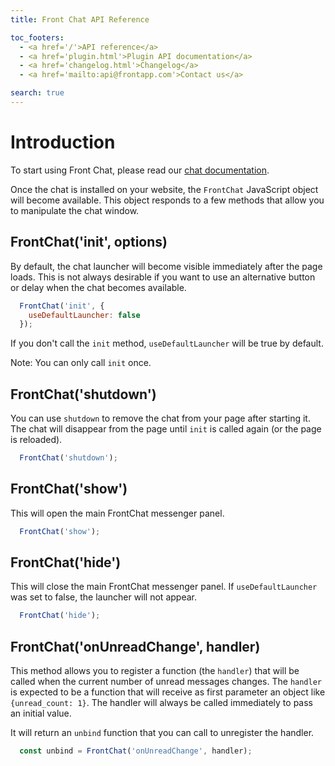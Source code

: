 ```yaml
---
title: Front Chat API Reference

toc_footers:
  - <a href='/'>API reference</a>
  - <a href='plugin.html'>Plugin API documentation</a>
  - <a href='changelog.html'>Changelog</a>
  - <a href='mailto:api@frontapp.com'>Contact us</a>

search: true
---
```


# Introduction

To start using Front Chat, please read our [chat documentation](https://community.frontapp.com/t/18kwzy/using-front-chat).

Once the chat is installed on your website, the `FrontChat` JavaScript object will become available. This object responds to a few methods that allow you to manipulate the chat window.

## FrontChat('init', options)

By default, the chat launcher will become visible immediately after the page loads. This is not always desirable if you want to use an alternative button or delay when the chat becomes available.

```javascript
  FrontChat('init', {
    useDefaultLauncher: false
  });
```

If you don't call the `init` method, `useDefaultLauncher` will be true by default.

Note: You can only call `init` once.

## FrontChat('shutdown')

You can use `shutdown` to remove the chat from your page after starting it. The chat will disappear from the page until `init` is called again (or the page is reloaded).

```javascript
  FrontChat('shutdown');
```

## FrontChat('show')

This will open the main FrontChat messenger panel.

```javascript
  FrontChat('show');
```

## FrontChat('hide')

This will close the main FrontChat messenger panel. If `useDefaultLauncher` was set to false, the launcher will not appear.

```javascript
  FrontChat('hide');
```

## FrontChat('onUnreadChange', handler)

This method allows you to register a function (the `handler`) that will be called when the current number of unread messages changes.
The `handler` is expected to be a function that will receive as first parameter an object like `{unread_count: 1}`. The handler will always be called immediately to pass an initial value.

It will return an `unbind` function that you can call to unregister the handler.

```javascript
  const unbind = FrontChat('onUnreadChange', handler);
```
